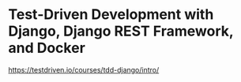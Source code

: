 # Test-Driven Development with Django, Django REST Framework, and Docker
https://testdriven.io/courses/tdd-django/intro/

    